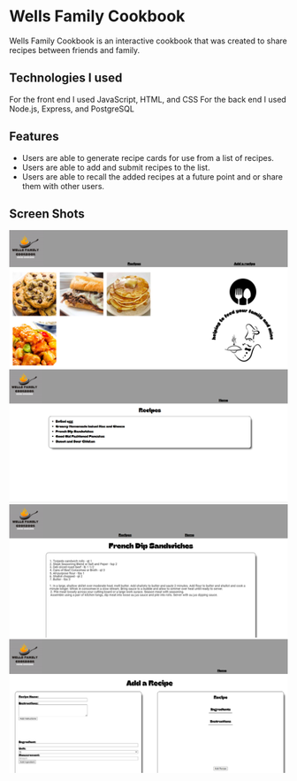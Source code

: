 # Wells Family Cookbook

Wells Family Cookbook is an interactive cookbook that was created to share recipes between friends and family.

## Technologies I used

For the front end I used JavaScript, HTML, and CSS
For the back end I used Node.js, Express, and PostgreSQL

## Features

* Users are able to generate recipe cards for use from a list of recipes.
* Users are able to add and submit recipes to the list.
* Users are able to recall the added recipes at a future point and or share them with other users.

## Screen Shots

![](/Public/Imgs/Screen-shots/Screenshot-1.png)
![](/Public/Imgs/Screen-shots/Screenshot-2.png)
![](/Public/Imgs/Screen-shots/Screenshot-3.png)
![](/Public/Imgs/Screen-shots/Screenshot-4.png)

